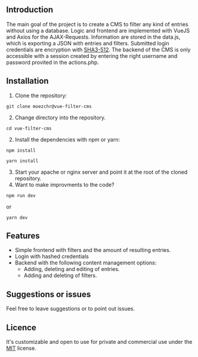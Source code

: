 


## Introduction
The main goal of the project is to create a CMS to filter any kind of entries without using a database. 
Logic and frontend are implemented with VueJS and Axios for the AJAX-Requests. Information are stored in the data.js, which is exporting a JSON with entries and filters. 
Submitted login credentials are encryption with [SHA3-512](https://github.com/emn178/js-sha3).   The backend of the CMS is only accessible with a session created by entering the right username and password provited in the actions.php.

## Installation

1) Clone the repository:
```
git clone moezchr@vue-filter-cms
```
2) Change directory into the repository.
```
cd vue-filter-cms
```
2) Install the dependencies with npm or yarn:
```
npm install
```

```
yarn install
```

3) Start your apache or nginx server and point it at the root of the cloned repository.
4) Want to make improvments to the code?
```
npm run dev
```
or
```
yarn dev
```

## Features
- Simple frontend with filters and the amount of resulting entries.
- Login with hashed credentials
- Backend with the following content management options:
	- Adding, deleting and editing of entries.
	- Adding and deleting of filters.

## Suggestions or issues
Feel free to leave suggestions or to point out issues.

## Licence
It's customizable and open to use for private and commercial use under the [MIT](LICENSE) license.